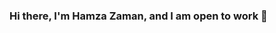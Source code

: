 ### Hi there, I'm Hamza Zaman, and I am open to work 👋

<!--
**Hamza-Zaman/Hamza-Zaman** is a ✨ _special_ ✨ repository because its `README.md` (this file) appears on your GitHub profile.

* Quick overveiw about Hamza:
Data Scientist | Python/R Programmer | SQL | Machine Learning | 3+ Years Experience as a Senior Product Manager | Data-Driven Strategies | Amazon FBA Consultant | Current Location: London, United Kingdom | Open to Work

* Reach me out at:
* Linkedin (3k+ Followers) 💼 : [Linkedin](https://www.linkedin.com/in/data-scientist-consultant/)
* Twitter  👨‍🎓  : [Twitter](https://twitter.com/Hamza_Zaman_)
* Email  📧  : hamzazaman04@gmail.com

- 🔭 I’m currently working on Data Science & Machine Learning.
- 🌱 I’m currently learning Machine Learning, Deelp Learning and NLP.
- 👯 I’ve 3+ years of experience as a Senior Product Manager at Extreme Commerce.
- 💡 I’m open for Data Science, Machine Learning opportunities.
